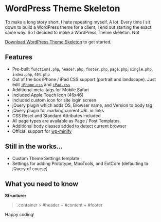 WordPress Theme Skeleton 
=========

To make a long story short, I hate repeating myself. A lot. Every time I sit down to build a WordPress theme for a client, I end out starting the exact same way. So I decided to make a WordPress Theme skeleton. Not 

[Download WordPress Theme Skeleton](http://github.com/kennethreitz/wordpress-theme-skeleton/zipball/HEAD) to get started.


Features
--------

* Pre-built `functions.php`, `header.php`, `footer.php`, `page.php`, `single.php`, `index.php`, `404.php`
* Out of the box iPhone / iPad CSS support (portrait and landscape). Just edit [`iPhone.css`](http://github.com/kennethreitz/wordpress-theme-skeleton/blob/master/css/iphone.css) and [`iPad.css`](http://github.com/kennethreitz/wordpress-theme-skeleton/blob/master/css/ipad.css)
* Additional meta-tags for Mobile Safari
* Included Apple Touch Icon (46x46)
* Included custom icon for site login screen
* jQuery plugin which adds OS, Browser name, and Version to body tag.
* jQuery plugin for marking current URL in links 
* CSS Reset and Standard Attributes included
* All page types are available as Page / Post Templates.
* Additional body classes added to detect current browser
* Official support for [wp-minify](http://omninoggin.com/wordpress-plugins/wp-minify-wordpress-plugin/)


Still in the works...
---------------

* Custom Theme Settings template
* Settings for adding Prototype, MooTools, and ExtCore (defaulting to jQuery of course)


What you need to know
--------

**Structure:**

> .container > #header + #content + #footer

Happy coding!
